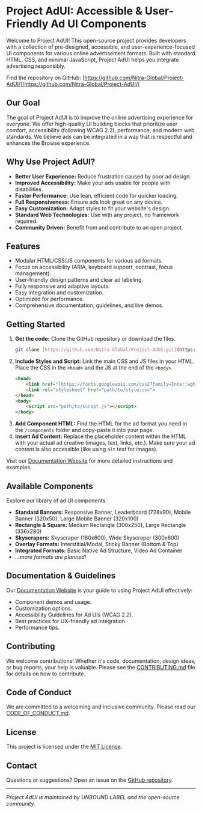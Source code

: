 # Project AdUI: Accessible & User-Friendly Ad UI Components

Welcome to Project AdUI! This open-source project provides developers with a collection of pre-designed, accessible, and user-experience-focused UI components for various online advertisement formats. Built with standard HTML, CSS, and minimal JavaScript, Project AdUI helps you integrate advertising responsibly.

Find the repository on GitHub: [https://github.com/Nitra-Global/Project-AdUI/](https://github.com/Nitra-Global/Project-AdUI/)

## Our Goal

The goal of Project AdUI is to improve the online advertising experience for everyone. We offer high-quality UI building blocks that prioritize user comfort, accessibility (following WCAG 2.2), performance, and modern web standards. We believe ads can be integrated in a way that is respectful and enhances the Browse experience.

## Why Use Project AdUI?

* **Better User Experience:** Reduce frustration caused by poor ad design.
* **Improved Accessibility:** Make your ads usable for people with disabilities.
* **Faster Performance:** Use lean, efficient code for quicker loading.
* **Full Responsiveness:** Ensure ads look great on any device.
* **Easy Customization:** Adapt styles to fit your website's design.
* **Standard Web Technologies:** Use with any project, no framework required.
* **Community Driven:** Benefit from and contribute to an open project.

## Features

* Modular HTML/CSS/JS components for various ad formats.
* Focus on accessibility (ARIA, keyboard support, contrast, focus management).
* User-friendly design patterns and clear ad labeling.
* Fully responsive and adaptive layouts.
* Easy integration and customization.
* Optimized for performance.
* Comprehensive documentation, guidelines, and live demos.

## Getting Started

1.  **Get the code:** Clone the GitHub repository or download the files.
    ```bash
    git clone [https://github.com/Nitra-Global/Project-AdUI.git](https://github.com/Nitra-Global/Project-AdUI.git)
    ```
2.  **Include Styles and Script:** Link the main CSS and JS files in your HTML. Place the CSS in the `<head>` and the JS at the end of the `<body>`.
    ```html
    <head>
        <link href="[https://fonts.googleapis.com/css2?family=Inter:wght@400;600;700&display=swap](https://fonts.googleapis.com/css2?family=Inter:wght@400;600;700&display=swap)" rel="stylesheet">
        <link rel="stylesheet" href="path/to/style.css">
    </head>
    <body>
        <script src="path/to/script.js"></script>
    </body>
    ```
3.  **Add Component HTML:** Find the HTML for the ad format you need in the `/components` folder and copy-paste it into your page.
4.  **Insert Ad Content:** Replace the placeholder content within the HTML with your actual ad creative (images, text, links, etc.). Make sure your ad content is also accessible (like using `alt` text for images).

Visit our [Documentation Website](https://Nitra-Global.github.io/Project-AdUI/) for more detailed instructions and examples.

## Available Components

Explore our library of ad UI components:

* **Standard Banners:** Responsive Banner, Leaderboard (728x90), Mobile Banner (320x50), Large Mobile Banner (320x100)
* **Rectangle & Square:** Medium Rectangle (300x250), Large Rectangle (336x280)
* **Skyscrapers:** Skyscraper (160x600), Wide Skyscraper (300x600)
* **Overlay Formats:** Interstitial/Modal, Sticky Banner (Bottom & Top)
* **Integrated Formats:** Basic Native Ad Structure, Video Ad Container
* *...more formats are planned!*

## Documentation & Guidelines

Our [Documentation Website](https://Nitra-Global.github.io/Project-AdUI/) is your guide to using Project AdUI effectively:

* Component demos and usage.
* Customization options.
* Accessibility Guidelines for Ad UIs (WCAG 2.2).
* Best practices for UX-friendly ad integration.
* Performance tips.

## Contributing

We welcome contributions! Whether it's code, documentation, design ideas, or bug reports, your help is valuable. Please see the [CONTRIBUTING.md](CONTRIBUTING.md) file for details on how to contribute.

## Code of Conduct

We are committed to a welcoming and inclusive community. Please read our [CODE_OF_CONDUCT.md](CODE_OF_CONDUCT.md).

## License

This project is licensed under the [MIT License](LICENSE).

## Contact

Questions or suggestions? Open an issue on the [GitHub repository](https://github.com/Nitra-Global/Project-AdUI/issues).

---

*Project AdUI is maintained by UNBOUND LABEL and the open-source community.*
